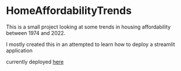 # HomeAffordabilityTrends

This is a small project looking at some trends in housing affordability between 1974 and 2022.

I mostly created this in an attempted to learn how to deploy a streamlit application

currently deployed [here](https://homeaffordabilitytrends.streamlit.app/)
